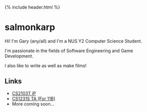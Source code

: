 {% include header.html %}

# salmonkarp 

Hi! I'm Gary (any/all) and I'm a NUS Y2 Computer Science Student. <br>

I'm passionate in the fields of Software Engineering and Game Development. <br>

I also like to write as well as make films!

## Links
- [CS2103T iP]()
- [CS1231S TA (For 11B)](/cs1231s.md)
- More coming soon...